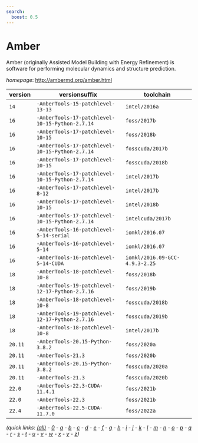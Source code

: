 ```yaml
---
search:
  boost: 0.5
---
```

# Amber

Amber (originally Assisted Model Building with Energy  Refinement) is software for performing molecular dynamics and structure  prediction.

*homepage*: <http://ambermd.org/amber.html>

version | versionsuffix | toolchain
--------|---------------|----------
``14`` | ``-AmberTools-15-patchlevel-13-13`` | ``intel/2016a``
``16`` | ``-AmberTools-17-patchlevel-10-15-Python-2.7.14`` | ``foss/2017b``
``16`` | ``-AmberTools-17-patchlevel-10-15`` | ``foss/2018b``
``16`` | ``-AmberTools-17-patchlevel-10-15-Python-2.7.14`` | ``fosscuda/2017b``
``16`` | ``-AmberTools-17-patchlevel-10-15`` | ``fosscuda/2018b``
``16`` | ``-AmberTools-17-patchlevel-10-15-Python-2.7.14`` | ``intel/2017b``
``16`` | ``-AmberTools-17-patchlevel-8-12`` | ``intel/2017b``
``16`` | ``-AmberTools-17-patchlevel-10-15`` | ``intel/2018b``
``16`` | ``-AmberTools-17-patchlevel-10-15-Python-2.7.14`` | ``intelcuda/2017b``
``16`` | ``-AmberTools-16-patchlevel-5-14-serial`` | ``iomkl/2016.07``
``16`` | ``-AmberTools-16-patchlevel-5-14`` | ``iomkl/2016.07``
``16`` | ``-AmberTools-16-patchlevel-5-14-CUDA`` | ``iomkl/2016.09-GCC-4.9.3-2.25``
``18`` | ``-AmberTools-18-patchlevel-10-8`` | ``foss/2018b``
``18`` | ``-AmberTools-19-patchlevel-12-17-Python-2.7.16`` | ``foss/2019b``
``18`` | ``-AmberTools-18-patchlevel-10-8`` | ``fosscuda/2018b``
``18`` | ``-AmberTools-19-patchlevel-12-17-Python-2.7.16`` | ``fosscuda/2019b``
``18`` | ``-AmberTools-18-patchlevel-10-8`` | ``intel/2017b``
``20.11`` | ``-AmberTools-20.15-Python-3.8.2`` | ``foss/2020a``
``20.11`` | ``-AmberTools-21.3`` | ``foss/2020b``
``20.11`` | ``-AmberTools-20.15-Python-3.8.2`` | ``fosscuda/2020a``
``20.11`` | ``-AmberTools-21.3`` | ``fosscuda/2020b``
``22.0`` | ``-AmberTools-22.3-CUDA-11.4.1`` | ``foss/2021b``
``22.0`` | ``-AmberTools-22.3`` | ``foss/2021b``
``22.4`` | ``-AmberTools-22.5-CUDA-11.7.0`` | ``foss/2022a``


*(quick links: [(all)](../index.md) - [0](../0/index.md) - [a](../a/index.md) - [b](../b/index.md) - [c](../c/index.md) - [d](../d/index.md) - [e](../e/index.md) - [f](../f/index.md) - [g](../g/index.md) - [h](../h/index.md) - [i](../i/index.md) - [j](../j/index.md) - [k](../k/index.md) - [l](../l/index.md) - [m](../m/index.md) - [n](../n/index.md) - [o](../o/index.md) - [p](../p/index.md) - [q](../q/index.md) - [r](../r/index.md) - [s](../s/index.md) - [t](../t/index.md) - [u](../u/index.md) - [v](../v/index.md) - [w](../w/index.md) - [x](../x/index.md) - [y](../y/index.md) - [z](../z/index.md))*


